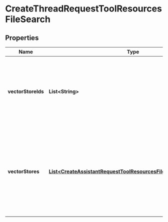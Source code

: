 # CreateThreadRequestToolResourcesFileSearch

## Properties
Name | Type | Description | Notes
------------ | ------------- | ------------- | -------------
**vectorStoreIds** | **List&lt;String&gt;** | The [vector store](/docs/api-reference/vector-stores/object) attached to this thread. There can be a maximum of 1 vector store attached to the thread.  |  [optional]
**vectorStores** | [**List&lt;CreateAssistantRequestToolResourcesFileSearchVectorStores&gt;**](CreateAssistantRequestToolResourcesFileSearchVectorStores.md) | A helper to create a [vector store](/docs/api-reference/vector-stores/object) with file_ids and attach it to this thread. There can be a maximum of 1 vector store attached to the thread.  |  [optional]
